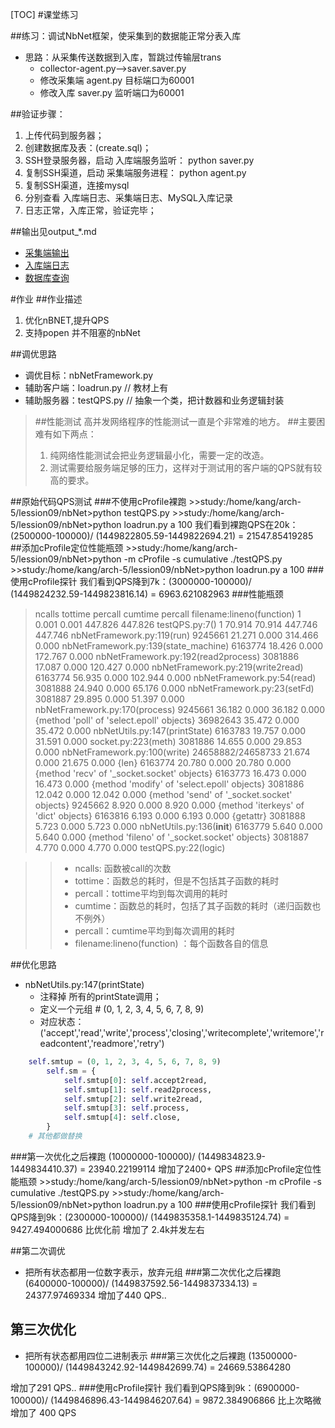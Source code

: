 [TOC]
#课堂练习

##练习：调试NbNet框架，使采集到的数据能正常分表入库
+ 思路：从采集传送数据到入库，暂跳过传输层trans
    - collector-agent.py-->saver.saver.py
    - 修改采集端 agent.py 目标端口为60001
    - 修改入库 saver.py 监听端口为60001

##验证步骤：

1. 上传代码到服务器；
2. 创建数据库及表：(create.sql)；
3. SSH登录服务器，启动 入库端服务监听： python saver.py
4. 复制SSH渠道，启动 采集端服务进程： python agent.py
5. 复制SSH渠道，连接mysql
6. 分别查看 入库端日志、采集端日志、MySQL入库记录
7. 日志正常，入库正常，验证完毕； 

##输出见output_*.md
+ [采集端输出](output_agent.md)
+ [入库端日志](output_saver.md)
+ [数据库查询](output_mysql.md)

#作业
##作业描述

1. 优化nBNET,提升QPS
2. 支持popen 并不阻塞的nbNet

##调优思路
+ 调优目标：nbNetFramework.py
+ 辅助客户端：loadrun.py // 教材上有
+ 辅助服务器：testQPS.py // 抽象一个类，把计数器和业务逻辑封装

> ##性能测试
> 高并发网络程序的性能测试一直是个非常难的地方。
> ##主要困难有如下两点：
> 1. 纯网络性能测试会把业务逻辑最小化，需要一定的改造。
> 2. 测试需要给服务端足够的压力，这样对于测试用的客户端的QPS就有较高的要求。

##原始代码QPS测试
###不使用cProfile裸跑
\>\>study:/home/kang/arch-5/lession09/nbNet>python testQPS.py 
\>\>study:/home/kang/arch-5/lession09/nbNet>python loadrun.py a 100
我们看到裸跑QPS在20k：(2500000-100000)/ (1449822805.59-1449822694.21) = 21547.85419285
##添加cProfile定位性能瓶颈
\>\>study:/home/kang/arch-5/lession09/nbNet>python -m cProfile -s cumulative ./testQPS.py 
\>\>study:/home/kang/arch-5/lession09/nbNet>python loadrun.py a 100
###使用cProfile探针
我们看到QPS降到7k：(3000000-100000)/ (1449824232.59-1449823816.14) = 6963.621082963
###性能瓶颈
>   ncalls  tottime  percall  cumtime  percall filename:lineno(function)
>        1    0.001    0.001  447.826  447.826 testQPS.py:7(<module>)
>        1   70.914   70.914  447.746  447.746 nbNetFramework.py:119(run)
>  9245661   21.271    0.000  314.466    0.000 nbNetFramework.py:139(state_machine)
>  6163774   18.426    0.000  172.767    0.000 nbNetFramework.py:192(read2process)
>  3081886   17.087    0.000  120.427    0.000 nbNetFramework.py:219(write2read)
>  6163774   56.935    0.000  102.944    0.000 nbNetFramework.py:54(read)
>  3081888   24.940    0.000   65.176    0.000 nbNetFramework.py:23(setFd)
>  3081887   29.895    0.000   51.397    0.000 nbNetFramework.py:170(process)
>  9245661   36.182    0.000   36.182    0.000 {method 'poll' of 'select.epoll' objects}
> 36982643   35.472    0.000   35.472    0.000 nbNetUtils.py:147(printState)
>  6163783   19.757    0.000   31.591    0.000 socket.py:223(meth)
>  3081886   14.655    0.000   29.853    0.000 nbNetFramework.py:100(write)
>24658882/24658733   21.674    0.000   21.675    0.000 {len}
>  6163774   20.780    0.000   20.780    0.000 {method 'recv' of '_socket.socket' objects}
>  6163773   16.473    0.000   16.473    0.000 {method 'modify' of 'select.epoll' objects}
>  3081886   12.042    0.000   12.042    0.000 {method 'send' of '_socket.socket' objects}
>  9245662    8.920    0.000    8.920    0.000 {method 'iterkeys' of 'dict' objects}
>  6163816    6.193    0.000    6.193    0.000 {getattr}
>  3081888    5.723    0.000    5.723    0.000 nbNetUtils.py:136(__init__)
>  6163779    5.640    0.000    5.640    0.000 {method 'fileno' of '_socket.socket' objects}
>  3081887    4.770    0.000    4.770    0.000 testQPS.py:22(logic)

>> + ncalls:  函数被call的次数
>> + tottime：函数总的耗时，但是不包括其子函数的耗时
>> + percall：tottime平均到每次调用的耗时
>> + cumtime：函数总的耗时，包括了其子函数的耗时（递归函数也不例外）
>> + percall：cumtime平均到每次调用的耗时
>> + filename:lineno(function) ：每个函数各自的信息

##优化思路

+ nbNetUtils.py:147(printState)
    - 注释掉 所有的printState调用；
    - 定义一个元组 # (0, 1, 2, 3, 4, 5, 6, 7, 8, 9)
    - 对应状态：('accept','read','write','process','closing','writecomplete','writemore','readcontent','readmore','retry')
```python    
    self.smtup = (0, 1, 2, 3, 4, 5, 6, 7, 8, 9)
        self.sm = {
            self.smtup[0]: self.accept2read,
            self.smtup[1]: self.read2process,
            self.smtup[2]: self.write2read,
            self.smtup[3]: self.process,
            self.smtup[4]: self.close,
        }
    # 其他都做替换
```
###第一次优化之后裸跑
(10000000-100000)/ (1449834823.9-1449834410.37) = 23940.22199114
增加了2400+ QPS
##添加cProfile定位性能瓶颈
\>\>study:/home/kang/arch-5/lession09/nbNet>python -m cProfile -s cumulative ./testQPS.py 
\>\>study:/home/kang/arch-5/lession09/nbNet>python loadrun.py a 100
###使用cProfile探针
我们看到QPS降到9k：(2300000-100000)/ (1449835358.1-1449835124.74) = 9427.494000686
比优化前 增加了 2.4k并发左右

##第二次调优

+ 把所有状态都用一位数字表示，放弃元组
###第二次优化之后裸跑
(6400000-100000)/ (1449837592.56-1449837334.13) = 24377.97469334
增加了440 QPS..

## 第三次优化

+ 把所有状态都用四位二进制表示
###第三次优化之后裸跑
(13500000-100000)/ (1449843242.92-1449842699.74) = 24669.53864280

增加了291 QPS..
###使用cProfile探针
我们看到QPS降到9k：(6900000-100000)/ (1449846896.43-1449846207.64) = 9872.384906866
比上次略微增加了 400 QPS

